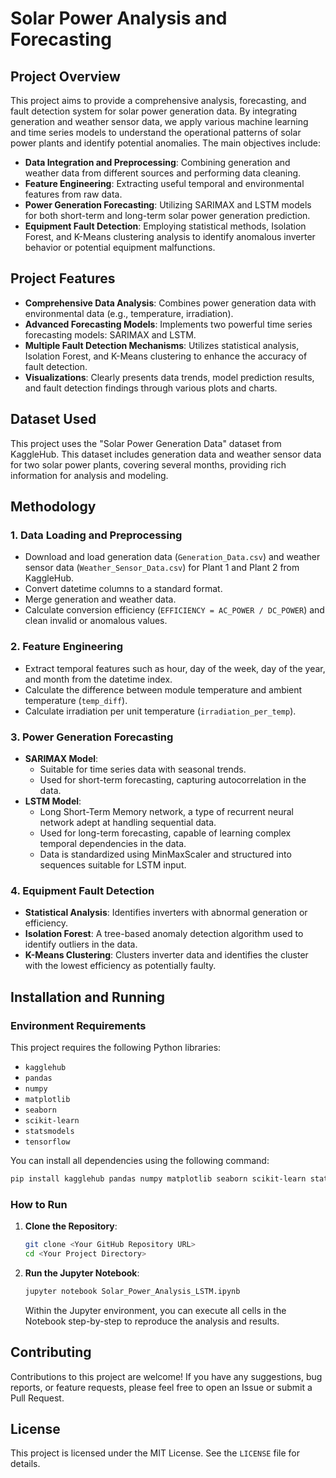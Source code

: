 # Solar Power Analysis and Forecasting

## Project Overview

This project aims to provide a comprehensive analysis, forecasting, and fault detection system for solar power generation data. By integrating generation and weather sensor data, we apply various machine learning and time series models to understand the operational patterns of solar power plants and identify potential anomalies. The main objectives include:

*   **Data Integration and Preprocessing**: Combining generation and weather data from different sources and performing data cleaning.
*   **Feature Engineering**: Extracting useful temporal and environmental features from raw data.
*   **Power Generation Forecasting**: Utilizing SARIMAX and LSTM models for both short-term and long-term solar power generation prediction.
*   **Equipment Fault Detection**: Employing statistical methods, Isolation Forest, and K-Means clustering analysis to identify anomalous inverter behavior or potential equipment malfunctions.

## Project Features

*   **Comprehensive Data Analysis**: Combines power generation data with environmental data (e.g., temperature, irradiation).
*   **Advanced Forecasting Models**: Implements two powerful time series forecasting models: SARIMAX and LSTM.
*   **Multiple Fault Detection Mechanisms**: Utilizes statistical analysis, Isolation Forest, and K-Means clustering to enhance the accuracy of fault detection.
*   **Visualizations**: Clearly presents data trends, model prediction results, and fault detection findings through various plots and charts.

## Dataset Used

This project uses the "Solar Power Generation Data" dataset from KaggleHub. This dataset includes generation data and weather sensor data for two solar power plants, covering several months, providing rich information for analysis and modeling.

## Methodology

### 1. Data Loading and Preprocessing

*   Download and load generation data (`Generation_Data.csv`) and weather sensor data (`Weather_Sensor_Data.csv`) for Plant 1 and Plant 2 from KaggleHub.
*   Convert datetime columns to a standard format.
*   Merge generation and weather data.
*   Calculate conversion efficiency (`EFFICIENCY = AC_POWER / DC_POWER`) and clean invalid or anomalous values.

### 2. Feature Engineering

*   Extract temporal features such as hour, day of the week, day of the year, and month from the datetime index.
*   Calculate the difference between module temperature and ambient temperature (`temp_diff`).
*   Calculate irradiation per unit temperature (`irradiation_per_temp`).

### 3. Power Generation Forecasting

*   **SARIMAX Model**:
    *   Suitable for time series data with seasonal trends.
    *   Used for short-term forecasting, capturing autocorrelation in the data.
*   **LSTM Model**:
    *   Long Short-Term Memory network, a type of recurrent neural network adept at handling sequential data.
    *   Used for long-term forecasting, capable of learning complex temporal dependencies in the data.
    *   Data is standardized using MinMaxScaler and structured into sequences suitable for LSTM input.

### 4. Equipment Fault Detection

*   **Statistical Analysis**: Identifies inverters with abnormal generation or efficiency.
*   **Isolation Forest**: A tree-based anomaly detection algorithm used to identify outliers in the data.
*   **K-Means Clustering**: Clusters inverter data and identifies the cluster with the lowest efficiency as potentially faulty.

## Installation and Running

### Environment Requirements

This project requires the following Python libraries:

*   `kagglehub`
*   `pandas`
*   `numpy`
*   `matplotlib`
*   `seaborn`
*   `scikit-learn`
*   `statsmodels`
*   `tensorflow`

You can install all dependencies using the following command:

```bash
pip install kagglehub pandas numpy matplotlib seaborn scikit-learn statsmodels tensorflow
```

### How to Run

1.  **Clone the Repository**:
    ```bash
    git clone <Your GitHub Repository URL>
    cd <Your Project Directory>
    ```
2.  **Run the Jupyter Notebook**:
    ```bash
    jupyter notebook Solar_Power_Analysis_LSTM.ipynb
    ```
    Within the Jupyter environment, you can execute all cells in the Notebook step-by-step to reproduce the analysis and results.

## Contributing

Contributions to this project are welcome! If you have any suggestions, bug reports, or feature requests, please feel free to open an Issue or submit a Pull Request.

## License

This project is licensed under the MIT License. See the `LICENSE` file for details.

